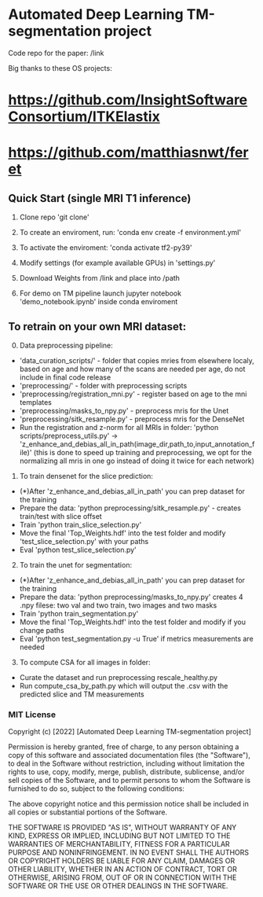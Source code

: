 # Automated Deep Learning TM-segmentation project

Code repo for the paper: /link

Big thanks to these OS projects:
# https://github.com/InsightSoftwareConsortium/ITKElastix
# https://github.com/matthiasnwt/feret

## Quick Start (single MRI T1 inference)
1. Clone repo 'git clone'

2. To create an enviroment, run: 
'conda env create -f environment.yml'

3. To activate the enviroment:
'conda activate tf2-py39'

4. Modify settings (for example available GPUs) in 'settings.py'

5. Download Weights from /link and place into /path

5. For demo on TM pipeline launch jupyter notebook 'demo_notebook.ipynb' inside conda enviroment

## To retrain on your own MRI dataset: 
0. Data preprocessing pipeline:
- 'data_curation_scripts/' - folder that copies mries from elsewhere localy, based on age and how many of the scans are needed per age, do not include in final code release
- 'preprocessing/' - folder with preprocessing scripts
- 'preprocessing/registration_mni.py' - register based on age to the mni templates
- 'preprocessing/masks_to_npy.py' - preprocess mris for the Unet
- 'preprocessing/sitk_resample.py' - preprocess mris for the DenseNet
- Run the registration and z-norm for all MRIs in folder: 'python scripts/preprocess_utils.py' -> 'z_enhance_and_debias_all_in_path(image_dir,path_to,input_annotation_file)' (this is done to speed up training and preprocessing, we opt for the normalizing all mris in one go instead of doing it twice for each network)

1. To train densenet for the slice prediction:
- (*)After 'z_enhance_and_debias_all_in_path' you can prep dataset for the training
- Prepare the data: 'python preprocessing/sitk_resample.py' - creates train/test with slice offset
- Train 'python train_slice_selection.py'
- Move the final 'Top_Weights.hdf' into the test folder and modify 'test_slice_selection.py' with your paths
- Eval 'python test_slice_selection.py'

2. To train the unet for segmentation:
- (*)After 'z_enhance_and_debias_all_in_path' you can prep dataset for the training
- Prepare the data: 'python preprocessing/masks_to_npy.py' creates 4 .npy filese: two val and two train, two images and two masks
- Train 'python train_segmentation.py'
- Move the final 'Top_Weights.hdf' into the test folder and modify if you change paths
- Eval 'python test_segmentation.py -u True' if metrics measurements are needed

3. To compute CSA for all images in folder:
- Curate the dataset and run preprocessing rescale_healthy.py
- Run compute_csa_by_path.py which will output the .csv with the predicted slice and TM measurements

### MIT License
Copyright (c) [2022] [Automated Deep Learning TM-segmentation project]

Permission is hereby granted, free of charge, to any person obtaining a copy
of this software and associated documentation files (the "Software"), to deal
in the Software without restriction, including without limitation the rights
to use, copy, modify, merge, publish, distribute, sublicense, and/or sell
copies of the Software, and to permit persons to whom the Software is
furnished to do so, subject to the following conditions:

The above copyright notice and this permission notice shall be included in all
copies or substantial portions of the Software.

THE SOFTWARE IS PROVIDED "AS IS", WITHOUT WARRANTY OF ANY KIND, EXPRESS OR
IMPLIED, INCLUDING BUT NOT LIMITED TO THE WARRANTIES OF MERCHANTABILITY,
FITNESS FOR A PARTICULAR PURPOSE AND NONINFRINGEMENT. IN NO EVENT SHALL THE
AUTHORS OR COPYRIGHT HOLDERS BE LIABLE FOR ANY CLAIM, DAMAGES OR OTHER
LIABILITY, WHETHER IN AN ACTION OF CONTRACT, TORT OR OTHERWISE, ARISING FROM,
OUT OF OR IN CONNECTION WITH THE SOFTWARE OR THE USE OR OTHER DEALINGS IN THE
SOFTWARE.

